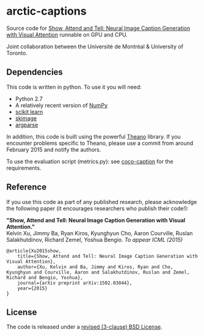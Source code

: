 # arctic-captions
Source code for [Show, Attend and Tell: Neural Image Caption Generation with Visual Attention](http://arxiv.org/abs/1502.03044)
runnable on GPU and CPU.

Joint collaboration between the Université de Montréal & University of Toronto.

## Dependencies

This code is written in python. To use it you will need:

* Python 2.7
* A relatively recent version of [NumPy](http://www.numpy.org/)
* [scikit learn](http://scikit-learn.org/stable/index.html)
* [skimage](http://scikit-image.org/docs/dev/api/skimage.html)
* [argparse](https://www.google.ca/search?q=argparse&oq=argparse&aqs=chrome..69i57.1260j0j1&sourceid=chrome&es_sm=122&ie=UTF-8#q=argparse+pip)

In addition, this code is built using the powerful
[Theano](http://www.deeplearning.net/software/theano/) library. If you
encounter problems specific to Theano, please use a commit from around
February 2015 and notify the authors.

To use the evaluation script (metrics.py): see
[coco-caption](https://github.com/tylin/coco-caption) for the requirements.

## Reference

If you use this code as part of any published research, please acknowledge the
following paper (it encourages researchers who publish their code!):

**"Show, Attend and Tell: Neural Image Caption Generation with Visual Attention."**  
Kelvin Xu, Jimmy Ba, Ryan Kiros, Kyunghyun Cho, Aaron Courville, Ruslan
Salakhutdinov, Richard Zemel, Yoshua Bengio. *To appear ICML (2015)*

    @article{Xu2015show,
        title={Show, Attend and Tell: Neural Image Caption Generation with Visual Attention},
        author={Xu, Kelvin and Ba, Jimmy and Kiros, Ryan and Cho, Kyunghyun and Courville, Aaron and Salakhutdinov, Ruslan and Zemel, Richard and Bengio, Yoshua},
        journal={arXiv preprint arXiv:1502.03044},
        year={2015}
    } 

## License

The code is released under a [revised (3-clause) BSD License](http://directory.fsf.org/wiki/License:BSD_3Clause).
